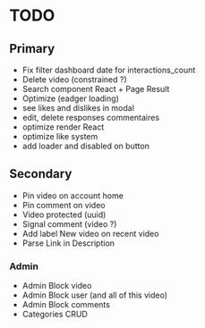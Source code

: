 # TODO

## Primary

- Fix filter dashboard date for interactions_count
- Delete video (constrained ?)
- Search component React + Page Result
- Optimize (eadger loading)
- see likes and dislikes in modal
- edit, delete responses commentaires
- optimize render React
- optimize like system
- add loader and disabled on button

## Secondary

- Pin video on account home
- Pin comment on video
- Video protected (uuid)
- Signal comment (video ?)
- Add label New video on recent video
- Parse Link in Description

### Admin

- Admin Block video 
- Admin Block user (and all of this video) 
- Admin Block comments
- Categories CRUD



